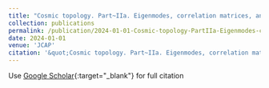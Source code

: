 ```yaml
---
title: "Cosmic topology. Part~IIa. Eigenmodes, correlation matrices, and detectability of orientable~Euclidean manifolds"
collection: publications
permalink: /publication/2024-01-01-Cosmic-topology-PartIIa-Eigenmodes-correlation-matrices-and-detectability-of-orientableEuclidean-manifolds
date: 2024-01-01
venue: 'JCAP'
citation: '&quot;Cosmic topology. Part~IIa. Eigenmodes, correlation matrices, and detectability of orientable~Euclidean manifolds.&quot; JCAP, 2024.'
---
```

Use [Google Scholar](https://scholar.google.com/scholar?q=Cosmic+topology.+Part~IIa.+Eigenmodes,+correlation+matrices,+and+detectability+of+orientable~Euclidean+manifolds){:target="_blank"} for full citation